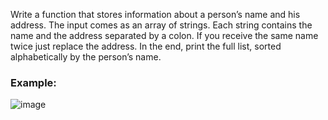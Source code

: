 Write a function that stores information about a person’s name and his address. The input comes as an array of strings. Each string contains the name and the address separated by a colon. If you receive the same name twice just replace the address. In the end, print the full list, sorted alphabetically by the person’s name.

### Example: 

![image](https://github.com/nsinorov/SoftUniMainPath/assets/45227327/576b400d-ca4e-44ad-9813-b7f94886096c)
